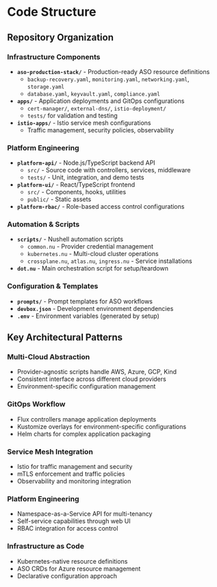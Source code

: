 # Code Structure

## Repository Organization

### Infrastructure Components
- **`aso-production-stack/`** - Production-ready ASO resource definitions
  - `backup-recovery.yaml`, `monitoring.yaml`, `networking.yaml`, `storage.yaml`
  - `database.yaml`, `keyvault.yaml`, `compliance.yaml`
- **`apps/`** - Application deployments and GitOps configurations
  - `cert-manager/`, `external-dns/`, `istio-deployment/`
  - `tests/` for validation and testing
- **`istio-apps/`** - Istio service mesh configurations
  - Traffic management, security policies, observability

### Platform Engineering
- **`platform-api/`** - Node.js/TypeScript backend API
  - `src/` - Source code with controllers, services, middleware
  - `tests/` - Unit, integration, and demo tests
- **`platform-ui/`** - React/TypeScript frontend
  - `src/` - Components, hooks, utilities
  - `public/` - Static assets
- **`platform-rbac/`** - Role-based access control configurations

### Automation & Scripts
- **`scripts/`** - Nushell automation scripts
  - `common.nu` - Provider credential management
  - `kubernetes.nu` - Multi-cloud cluster operations
  - `crossplane.nu`, `atlas.nu`, `ingress.nu` - Service installations
- **`dot.nu`** - Main orchestration script for setup/teardown

### Configuration & Templates
- **`prompts/`** - Prompt templates for ASO workflows
- **`devbox.json`** - Development environment dependencies
- **`.env`** - Environment variables (generated by setup)

## Key Architectural Patterns

### Multi-Cloud Abstraction
- Provider-agnostic scripts handle AWS, Azure, GCP, Kind
- Consistent interface across different cloud providers
- Environment-specific configuration management

### GitOps Workflow
- Flux controllers manage application deployments
- Kustomize overlays for environment-specific configurations
- Helm charts for complex application packaging

### Service Mesh Integration
- Istio for traffic management and security
- mTLS enforcement and traffic policies
- Observability and monitoring integration

### Platform Engineering
- Namespace-as-a-Service API for multi-tenancy
- Self-service capabilities through web UI
- RBAC integration for access control

### Infrastructure as Code
- Kubernetes-native resource definitions
- ASO CRDs for Azure resource management
- Declarative configuration approach